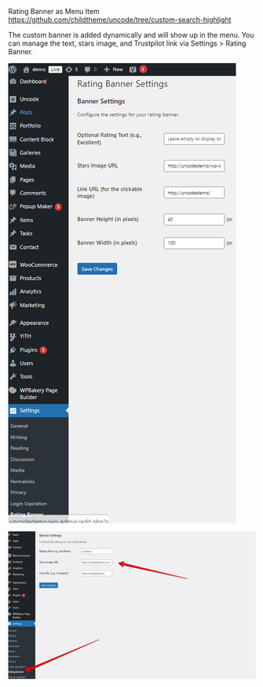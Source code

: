 Rating Banner as Menu Item
https://github.com/childtheme/uncode/tree/custom-search-highlight

The custom banner is added dynamically and will show up in the menu. 
You can manage the text, stars image, and Trustpilot link via Settings > Rating Banner.

![Alt text](https://github.com/childtheme/uncode/blob/custom-menu-rating-banner/screenshot4.png)

![Alt text](https://github.com/childtheme/uncode/blob/custom-menu-rating-banner/screenshot1.jpg)

   
